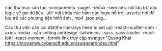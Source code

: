 <!-- ghi chú về dự án movie -->

các thư mục cần tạo
-components
-pages
-redux
-services: nơi lưu trữ các logic về gọi dữ liệu
-util: nơi chứa các hầm các logic hỗ trợ
-assets: nơi để lưu trữ các phương tiện hình ảnh , mp4 ,json,svg...

Các thư viện cần cài đặt(the liberarys need to set up)
-react-roudter-dom
-axios
-redux
-cần setting antdesign
-tailwincss
-sass -sass-loader
-react-lotti
-react-moment
-formik
link truy cập swatger:"Quang Khải
https://movienew.cybersoft.edu.vn/swagger/index.html"
